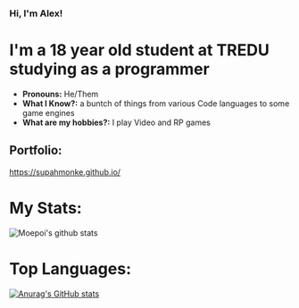 ### Hi, I'm Alex!

# I'm a 18 year old student at TREDU studying as a programmer
- **Pronouns:** He/Them
- **What I Know?:** a buntch of things from various Code languages to some game engines
- **What are my hobbies?:** I play Video and RP games 

## Portfolio:
https://supahmonke.github.io/

# My Stats:
![Moepoi's github stats](https://bad-apple-github-readme.vercel.app/api?show_bg=1&username=supahmonke&theme=dark)
# Top Languages:
[![Anurag's GitHub stats](https://github-readme-stats.vercel.app/api?username=Supahmonke)](https://github.com/anuraghazra/github-readme-stats)
